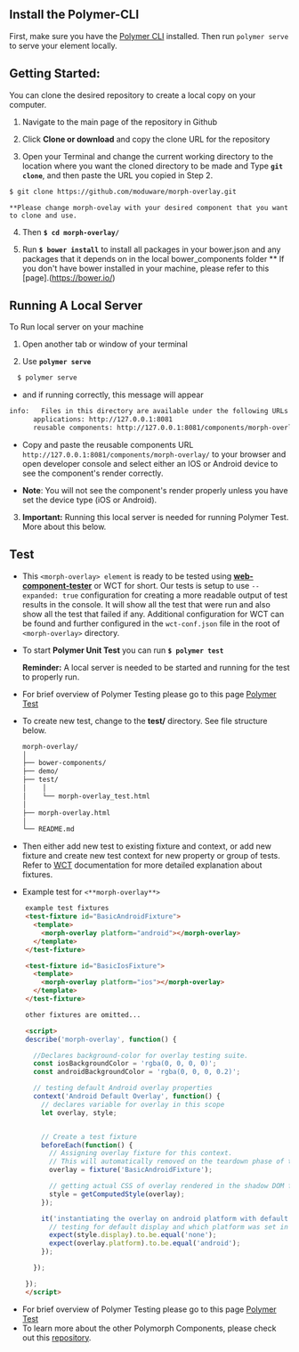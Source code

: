 ## Install the Polymer-CLI

First, make sure you have the [Polymer CLI](https://www.npmjs.com/package/polymer-cli) installed. Then run `polymer serve` to serve your element locally.

## Getting Started:
You can clone the desired repository to create a local copy on your computer.

  1. Navigate to the main page of the repository in Github

  2. Click **Clone or download** and copy the clone URL for the repository

  3. Open your Terminal and change the current working directory to the location where you want the cloned directory to be made and Type **`git clone`**, and then paste the URL you copied in Step 2.
  ```bash
  $ git clone https://github.com/moduware/morph-overlay.git
  ```
    **Please change morph-ovelay with your desired component that you want to clone and use.

  4. Then **`$ cd morph-overlay/`**

  5. Run **`$ bower install`** to install all packages in your bower.json and any packages that it depends on in the local bower_components folder
    ** If you don't have bower installed in your machine, please refer to this [page].(https://bower.io/)

## Running A Local Server
  To Run local server on your machine

  1. Open another tab  or window of your terminal

  2. Use **`polymer serve`**

  ```bash
    $ polymer serve
  ```

  - and if running correctly, this message will appear

  ```bash
  info:   Files in this directory are available under the following URLs
        applications: http://127.0.0.1:8081
        reusable components: http://127.0.0.1:8081/components/morph-overlay/
  ```

  - Copy and paste the reusable components URL `http://127.0.0.1:8081/components/morph-overlay/` to your browser and open developer console and select either an IOS or Android device to see the component's render correctly.

  - **Note**: You will not see the component's render properly unless you have set the device type (iOS or Android).

  3. **Important:** Running this local server is needed for running Polymer Test. More about this below.

## Test
  - This `<morph-overlay> element` is ready to be tested using [**web-component-tester**][WCT] or WCT for short. Our tests is setup to use `--expanded: true` configuration for creating a more readable output of test results in the console. It will show all the test that were run and also show all the test that failed if any. Additional configuration for WCT can be found and further configured in the `wct-conf.json` file in the root of `<morph-overlay>` directory.

  - To start **Polymer Unit Test** you can run **`$ polymer test`**

    **Reminder:** A local server is needed to be started and running for the test to properly run.

  - For brief overview of Polymer Testing please go to this page [Polymer Test][Polymer Test]

  - To create new test, change to the **test/** directory. See file structure below.

    ```bash
    morph-overlay/
    │
    ├── bower-components/
    ├── demo/
    ├── test/
    │    │
    │    └── morph-overlay_test.html
    │
    ├── morph-overlay.html
    │
    └── README.md
    ```
  - Then either add new test to existing fixture and context, or add new fixture and create new test context for new property or group of tests. Refer to [WCT][WCT] documentation for more detailed explanation about fixtures.

  - Example test for `<**morph-overlay**>`

```html
    example test fixtures
    <test-fixture id="BasicAndroidFixture">
      <template>
        <morph-overlay platform="android"></morph-overlay>
      </template>
    </test-fixture>

    <test-fixture id="BasicIosFixture">
      <template>
        <morph-overlay platform="ios"></morph-overlay>
      </template>
    </test-fixture>

    other fixtures are omitted...

    <script>
    describe('morph-overlay', function() {

      //Declares background-color for overlay testing suite.
      const iosBackgroundColor = 'rgba(0, 0, 0, 0)';
      const androidBackgroundColor = 'rgba(0, 0, 0, 0.2)';

      // testing default Android overlay properties
      context('Android Default Overlay', function() {
        // declares variable for overlay in this scope
        let overlay, style;


        // Create a test fixture
        beforeEach(function() {
          // Assigning overlay fixture for this context.
          // This will automatically removed on the teardown phase of this test context!
          overlay = fixture('BasicAndroidFixture');

          // getting actual CSS of overlay rendered in the shadow DOM for testing purposes
          style = getComputedStyle(overlay);
        });

        it('instantiating the overlay on android platform with default properties works', function() {
          // testing for default display and which platform was set in html markup
          expect(style.display).to.be.equal('none');
          expect(overlay.platform).to.be.equal('android');
        });

      });

    });
    </script>
```

  - For brief overview of Polymer Testing please go to this page [Polymer Test][Polymer Test]
  - To learn more about the other Polymorph Components, please check out this [repository][Main Page].

[Main Page]: https://github.com/moduware/polymorph-components

[WCT]: https://github.com/Polymer/web-component-tester  

[Polymer Test]: https://www.polymer-project.org/2.0/docs/tools/tests
